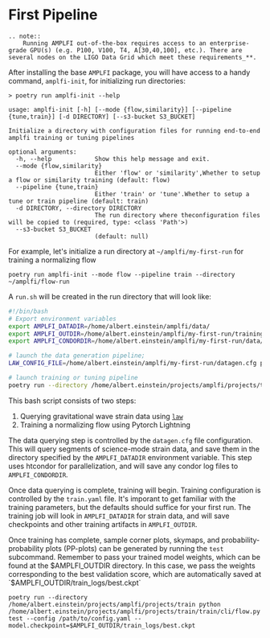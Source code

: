 First Pipeline
========

```{eval-rst}
.. note::
    Running AMPLFI out-of-the-box requires access to an enterprise-grade GPU(s) (e.g. P100, V100, T4, A[30,40,100], etc.). There are several nodes on the LIGO Data Grid which meet these requirements_**.
```

After installing the base `AMPLFI` package, you will have access to a handy command, `amplfi-init`, for initializing run directories:

```console
> poetry run amplfi-init --help

usage: amplfi-init [-h] [--mode {flow,similarity}] [--pipeline {tune,train}] [-d DIRECTORY] [--s3-bucket S3_BUCKET]

Initialize a directory with configuration files for running end-to-end amplfi training or tuning pipelines

optional arguments:
  -h, --help            Show this help message and exit.
  --mode {flow,similarity}
                        Either 'flow' or 'similarity',Whether to setup a flow or similarity training (default: flow)
  --pipeline {tune,train}
                        Either 'train' or 'tune'.Whether to setup a tune or train pipeline (default: train)
  -d DIRECTORY, --directory DIRECTORY
                        The run directory where theconfiguration files will be copied to (required, type: <class 'Path'>)
  --s3-bucket S3_BUCKET
                        (default: null)
```

For example, let's initialize a run directory at `~/amplfi/my-first-run` for training a normalizing flow

```console
poetry run amplfi-init --mode flow --pipeline train --directory ~/amplfi/flow-run
```

A `run.sh` will be created in the run directory that will look like:

```bash
#!/bin/bash
# Export environment variables
export AMPLFI_DATADIR=/home/albert.einstein/amplfi/data/
export AMPLFI_OUTDIR=/home/albert.einstein/amplfi/my-first-run/training/
export AMPLFI_CONDORDIR=/home/albert.einstein/amplfi/my-first-run/data/condor

# launch the data generation pipeline;
LAW_CONFIG_FILE=/home/albert.einstein/amplfi/my-first-run/datagen.cfg poetry run --directory /home/albert.einstein/projects/amplfi/amplfi/law law run amplfi.law.DataGeneration --workers 5

# launch training or tuning pipeline
poetry run --directory /home/albert.einstein/projects/amplfi/projects/train python /home/albert.einstein/projects/amplfi/projects/train/train/cli/flow.py fit --config cbc.yaml
```

This bash script consists of two steps:
1. Querying gravitational wave strain data using [`law`](github.com/riga/law)
2. Training a normalizing flow using Pytorch Lightning

The data querying step is controlled by the `datagen.cfg` file configuration. This will query segments of science-mode strain data,
and save them in the directory specified by the `AMPLFI_DATADIR` environment variable. This step uses htcondor for parallelization,
and will save any condor log files to `AMPLFI_CONDORDIR`.

Once data querying is complete, training will begin. Training configuration is controlled by the `train.yaml` file. It's imporant to get familiar with the training parameters, but the defaults should suffice for your first run. The training job will look in `AMPLFI_DATADIR` for strain data, and will save checkpoints and other training artifacts in `AMPLFI_OUTDIR`.

Once training has complete, sample corner plots, skymaps, and probability-probability plots (PP-plots) can be generated by running the `test` subcommand. Remember to pass your trained model weights, which can be found at the $AMPLFI_OUTDIR directory. In this case,
we pass the weights corresponding to the best validation score, which are automatically saved at `$AMPLFI_OUTDIR/train_logs/best.ckpt`

```console
poetry run --directory /home/albert.einstein/projects/amplfi/projects/train python /home/albert.einstein/projects/amplfi/projects/train/train/cli/flow.py test --config /path/to/config.yaml --model.checkpoint=$AMPLFI_OUTDIR/train_logs/best.ckpt
```

